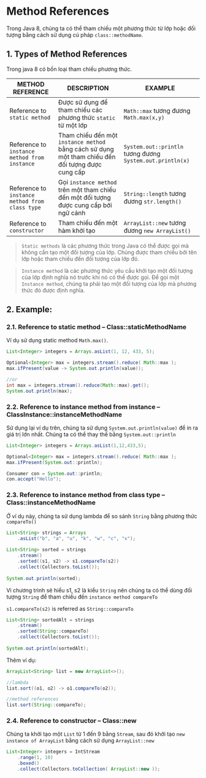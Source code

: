 # Method References

Trong Java 8, chúng ta có thể tham chiếu một phương thức từ lớp hoặc đối tượng bằng cách sử dụng cú pháp `class::methodName`.

## 1. Types of Method References
Trong java 8 có bốn loại tham chiếu phương thức.

| METHOD REFERENCE | DESCRIPTION | EXAMPLE |
|------------------|-------------|---------|
| Reference to `static method` | Được sử dụng để tham chiếu các phương thức `static` từ một lớp | `Math::max` tương đương `Math.max(x,y)` |
| Reference to `instance method from instance` | Tham chiếu đến một `instance method` bằng cách sử dụng một tham chiếu đến đối tượng được cung cấp | `System.out::println` tương đương `System.out.println(x)` |
| Reference to `instance method from class type` | Gọi `instance method` trên một tham chiếu đến một đối tượng được cung cấp bởi ngữ cảnh | `String::length` tương đương `str.length()` |
| Reference to `constructor` | Tham chiếu đến một hàm khởi tạo | `ArrayList::new` tương đương `new ArrayList()` |

> `Static methods` là các phương thức trong Java có thể được gọi mà không cần tạo một đối tượng của lớp. Chúng được tham chiếu bởi tên lớp hoặc tham chiếu đến đối tượng của lớp đó.

> `Instance method` là các phương thức yêu cầu khởi tạo một đối tượng của lớp định nghĩa nó trước khi nó có thể được gọi. Để gọi một `Instance method`, chúng ta phải tạo một đối tượng của lớp mà phương thức đó được định nghĩa.

## 2. Example:

### 2.1. Reference to static method – Class::staticMethodName
Ví dụ sử dụng static method `Math.max()`.

```java
List<Integer> integers = Arrays.asList(1, 12, 433, 5);

Optional<Integer> max = integers.stream().reduce( Math::max );
max.ifPresent(value -> System.out.println(value));

//or
int max = integers.stream().reduce(Math::max).get();
System.out.println(max);
```

### 2.2. Reference to instance method from instance – ClassInstance::instanceMethodName
Sử dụng lại ví dụ trên, chúng ta sử dụng `System.out.println(value)` để in ra giá trị lớn nhất. Chúng ta có thể thay thế bằng `System.out::println`

```java
List<Integer> integers = Arrays.asList(1,12,433,5);

Optional<Integer> max = integers.stream().reduce( Math::max );
max.ifPresent(System.out::println);
```

```java
Consumer con = System.out::println;
con.accept("Hello");
```

### 2.3. Reference to instance method from class type – Class::instanceMethodName
Ở ví dụ này, chúng ta sử dụng lambda để so sánh `String` bằng phương thức `compareTo()`

```java
List<String> strings = Arrays
    .asList("b", "a", "u", "k", "w", "c", "x");
 
List<String> sorted = strings
    .stream()
    .sorted((s1, s2) -> s1.compareTo(s2))
    .collect(Collectors.toList());
 
System.out.println(sorted);
```
Vì chương trình sẽ hiểu s1, s2 là kiểu `String` nên chúng ta có thể dùng đối tượng `String` để tham chiếu đến `instance method compareTo`

`s1.compareTo(s2)` is referred as `String::compareTo`
```java
List<String> sortedAlt = strings
    .stream()
    .sorted(String::compareTo)
    .collect(Collectors.toList());
 
System.out.println(sortedAlt);
```

Thêm ví dụ:
```java
ArrayList<String> list = new ArrayList<>();

//lambda
list.sort((o1, o2) -> o1.compareTo(o2));

//method references
list.sort(String::compareTo);
```

### 2.4. Reference to constructor – Class::new
Chúng ta khởi tạo một `List` từ 1 đến 9 bằng `Stream`, sau đó khởi tạo `new instance of ArrayList` bằng cách sử dụng `ArrayList::new`

```java
List<Integer> integers = IntStream
    .range(1, 10)
    .boxed()
    .collect(Collectors.toCollection( ArrayList::new ));
```
